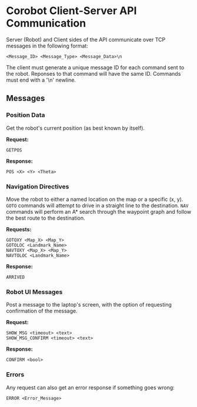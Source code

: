 # Corobot Client-Server API Communication

Server (Robot) and Client sides of the API communicate over TCP messages 
in the following format:

    <Message_ID> <Message_Type> <Message_Data>\n

The client must generate a unique message ID for each command sent to the robot.
Reponses to that command will have the same ID.
Commands must end with a '\n' newline.

## Messages

### Position Data

Get the robot's current position (as best known by itself).

**Request:**

    GETPOS

**Response:**

    POS <X> <Y> <Theta>

### Navigation Directives

Move the robot to either a named location on the map or a specific (x, y).
`GOTO` commands will attempt to drive in a straight line to the destination.
`NAV` commands will perform an A* search through the waypoint graph and
follow the best route to the destination.

**Requests:**

    GOTOXY <Map_X> <Map_Y>
    GOTOLOC <Landmark_Name>
    NAVTOXY <Map_X> <Map_Y>
    NAVTOLOC <Landmark_Name>

**Response:**

    ARRIVED

### Robot UI Messages

Post a message to the laptop's screen, with the option of requesting 
confirmation of the message.

**Request:**

    SHOW_MSG <timeout> <text>
    SHOW_MSG_CONFIRM <timeout> <text>

**Response:**

    CONFIRM <bool>

### Errors

Any request can also get an error response if something goes wrong:

    ERROR <Error_Message>
